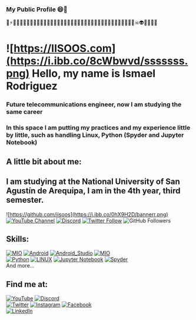 ### My Public Profile 😄👋
🔭⚡😅😇😉😊🙂🙃😋😍🥰😘😗😙😚😜😝😛🤑😎🤓🧐🤠🥳🤡😏😒🙄🤨🤔🤫🤗💤😈👿👹👻💀☠👽🤖😺😻😿
# ![https://IISOOS.com](https://i.ibb.co/8cWbwvd/sssssss.png) Hello, my name is Ismael Rodriguez
### Future telecommunications engineer, now I am studying the same career
### In this space I am putting my practices and my experience little by little, such as handling Linux, Python (Spyder and Jupyter Notebook)
## A little bit about me:

## I am studying at the National University of San Agustín de Arequipa, I am in the 4th year, third semester.
![https://github.com/iisoos](https://i.ibb.co/0hX9H2D/bannerr.png)
[![YouTube Channel](https://img.shields.io/youtube/channel/subscribers/UCxPD7bsocoAMq8Dj18kmGyQ?style=social)](https://www.youtube.com/channel/UC9LZX_o0jwcUkDBq10KvMOw)
[![Discord](https://img.shields.io/discord/729672926432985098?style=social&label=Discord&logo=discord)](https://discord.gg/gpMC8Wej)
[![Twitter Follow](https://img.shields.io/twitter/follow/IISOOSS?style=social)](https://twitter.com/IISOOSS)
![GitHub Followers](https://img.shields.io/github/followers/iisoos?style=social)
## Skills:
[![MIO](https://img.shields.io/badge/ISOS-69C9D0?style=for-the-badge&logo=Color=white&labelColor=101010)]()
[![Android](https://img.shields.io/badge/Android-3DDC84?style=for-the-badge&logo=android&logoColor=white&labelColor=101010)]()
[![Android_Studio](https://img.shields.io/badge/Android_Studio-FA7343?style=for-the-badge&logo=android-studio&logoColor=white&labelColor=101010)]()
[![MIO](https://img.shields.io/badge/ISOS-69C9D0?style=for-the-badge&logo=huawei&logoColor=white&labelColor=101010)]()
</br>
[![Python](https://img.shields.io/badge/python-1575F9?style=for-the-badge&logo=python&logoColor=white&labelColor=101010)]()
[![LINUX](https://img.shields.io/badge/lINUX-232F3E?style=for-the-badge&logo=LINUX&logoColor=white&labelColor=101010)]()
[![Jupyter Notebook](https://img.shields.io/badge/Jupyter_Notebook-F7DF1E?style=for-the-badge&logo=jupyter&logoColor=white&labelColor=101010)]()
[![Spyder](https://img.shields.io/badge/Spyder-FF0000?style=for-the-badge&logo=spyder-IDE&logoColor=white&labelColor=101010)]()
</br>
And more...

## Find me at:

[![YouTube](https://img.shields.io/badge/YouTube-ISOS_by_Ismael_Rodriguez-FF0000?style=for-the-badge&logo=youtube&logoColor=white&labelColor=101010)](https://www.youtube.com/channel/UC9LZX_o0jwcUkDBq10KvMOw)
[![Discord](https://img.shields.io/badge/Discord-ISOS-5865F2?style=for-the-badge&logo=discord&logoColor=white&labelColor=101010)](https://discord.gg/gpMC8Wej)
</br>
[![Twitter](https://img.shields.io/badge/Twitter-@IISOOSS-1DA1F2?style=for-the-badge&logo=twitter&logoColor=white&labelColor=101010)](https://twitter.com/IISOOSS)
[![Instagram](https://img.shields.io/badge/Instagram-@ISOS-E4405F?style=for-the-badge&logo=instagram&logoColor=white&labelColor=101010)](https://www.instagram.com/is_os_/)
[![Facebook](https://img.shields.io/badge/Facebook-@Ismael-1877F2?style=for-the-badge&logo=facebook&logoColor=white&labelColor=101010)](https://www.facebook.com/profile.php?id=100013488942067)
</br>
[![LinkedIn](https://img.shields.io/badge/LinkedIn-Ismael_Rodriguez-0077B5?style=for-the-badge&logo=linkedin&logoColor=white&labelColor=101010)]( https://www.linkedin.com/in/ismael-oscar-rodriguez-cruz-401446243/)
